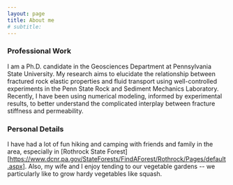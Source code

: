 ```yaml
---
layout: page
title: About me
# subtitle:
---
```


### Professional Work
I am a Ph.D. candidate in the Geosciences Department at Pennsylvania State University. My research aims to elucidate the relationship between fractured rock elastic properties and fluid transport using well-controlled experiments in the Penn State Rock and Sediment Mechanics Laboratory. Recently, I have been using numerical modeling, informed by experimental results, to better understand the complicated interplay between fracture stiffness and permeability.

### Personal Details
I have had a lot of fun hiking and camping with friends and family in the area, especially in [Rothrock State Forest][https://www.dcnr.pa.gov/StateForests/FindAForest/Rothrock/Pages/default.aspx]. Also, my wife and I enjoy tending to our vegetable gardens -- we particularly like to grow hardy vegetables like squash. 
